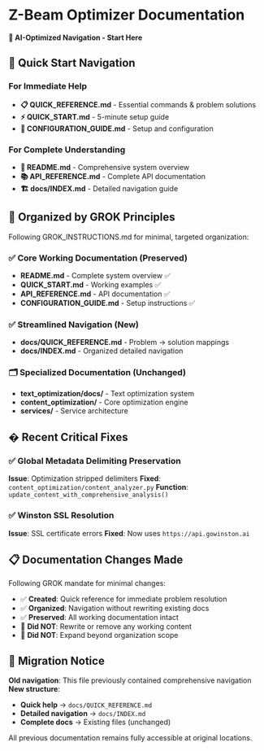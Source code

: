# Z-Beam Optimizer Documentation 

**🎯 AI-Optimized Navigation - Start Here**

## 🚀 Quick Start Navigation

### For Immediate Help
- **📋 QUICK_REFERENCE.md** - Essential commands & problem solutions
- **⚡ QUICK_START.md** - 5-minute setup guide  
- **🔧 CONFIGURATION_GUIDE.md** - Setup and configuration

### For Complete Understanding  
- **📖 README.md** - Comprehensive system overview
- **📚 API_REFERENCE.md** - Complete API documentation
- **🏗️ docs/INDEX.md** - Detailed navigation guide

## 🎯 Organized by GROK Principles

Following GROK_INSTRUCTIONS.md for minimal, targeted organization:

### ✅ Core Working Documentation (Preserved)
- **README.md** - Complete system overview ✅ 
- **QUICK_START.md** - Working examples ✅
- **API_REFERENCE.md** - API documentation ✅
- **CONFIGURATION_GUIDE.md** - Setup instructions ✅

### ✅ Streamlined Navigation (New)
- **docs/QUICK_REFERENCE.md** - Problem → solution mappings
- **docs/INDEX.md** - Organized detailed navigation  

### 🗂️ Specialized Documentation (Unchanged)
- **text_optimization/docs/** - Text optimization system
- **content_optimization/** - Core optimization engine  
- **services/** - Service architecture

## � Recent Critical Fixes

### ✅ Global Metadata Delimiting Preservation 
**Issue**: Optimization stripped delimiters
**Fixed**: `content_optimization/content_analyzer.py` 
**Function**: `update_content_with_comprehensive_analysis()`

### ✅ Winston SSL Resolution
**Issue**: SSL certificate errors
**Fixed**: Now uses `https://api.gowinston.ai`

## 📋 Documentation Changes Made

Following GROK mandate for minimal changes:
- ✅ **Created**: Quick reference for immediate problem resolution
- ✅ **Organized**: Navigation without rewriting existing docs
- ✅ **Preserved**: All working documentation intact
- 🚫 **Did NOT**: Rewrite or remove any working content
- 🚫 **Did NOT**: Expand beyond organization scope

## 🔄 Migration Notice

**Old navigation**: This file previously contained comprehensive navigation
**New structure**: 
- **Quick help** → `docs/QUICK_REFERENCE.md`
- **Detailed navigation** → `docs/INDEX.md`  
- **Complete docs** → Existing files (unchanged)

All previous documentation remains fully accessible at original locations.
